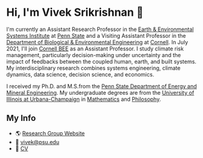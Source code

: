 # Hi, I'm Vivek Srikrishnan :wave:

<!--
**vsrikrish/vsrikrish** is a ✨ _special_ ✨ repository because its `README.md` (this file) appears on your GitHub profile. 
-->

I'm currently an Assistant Research Professor in the [Earth & Environmental Systems Institute](https://eesi.psu.edu) at [Penn State](https://www.psu.edu) and a Visiting Assistant Professor in the [Department of Biological & Environmental Engineering](https://bee.cals.cornell.edu) at [Cornell](https://www.cornell.edu). In July 2021, I'll join [Cornell BEE](https://bee.cals.cornell.edu) as an Assistant Professor. I study climate risk management, particularly decision-making under uncertainty and the impact of feedbacks between the coupled human, earth, and built systems. My interdisciplinary research combines systems engineering, climate dynamics, data science, decision science, and economics.

I received my Ph.D. and M.S.from the [Penn State Department of Energy and Mineral Engineering](https://eme.psu.edu). My undergraduate degrees are from the [University of Illinois at Urbana-Champaign](https://www.illinois.edu) in [Mathematics](https://math.illinois.edu) and [Philosophy](https://philosophy.illinois.edu/).

## My Info

* :earth_americas: [Research Group Website](https://srikrishnan-lab.github.io)
* :email: vivek@psu.edu
* :page_facing_up: [CV](https://srikrishnan-lab.github.io/assets/pdf/Srikrishnan-CV.pdf')
